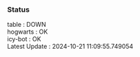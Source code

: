 ### Status


table : DOWN  
hogwarts : OK  
icy-bot : OK  
Latest Update : 2024-10-21 11:09:55.749054

